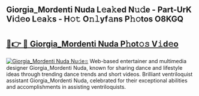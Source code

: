 ## Giorgia_Mordenti Nuda L𝚎a𝚔ed N𝚞𝚍e - Part-UrK Vi𝚍𝚎o L𝚎a𝚔s - H𝚘𝚝 O𝚗𝚕yf𝚊ns P𝚑𝚘tos O8KGQ

# <h2><a href="http://kfcgbol.oniu.top/?m=Giorgia_Mordenti+Nuda">🔗👉 🔴 Giorgia_Mordenti Nuda P𝚑ot𝚘𝚜 V𝚒d𝚎o</a></h2>

[![Giorgia_Mordenti Nuda Nu𝚍e𝚜](https://i.imgur.com/0qMVB7G.gif)](http://kfcgbol.oniu.top/?m=Giorgia_Mordenti+Nuda)
Web-based entertainer and multimedia designer Giorgia_Mordenti Nuda, known for sharing dance and lifestyle ideas through trending dance trends and short videos. Brilliant ventriloquist assistant Giorgia_Mordenti Nuda, celebrated for their exceptional abilities and accomplishments in assisting ventriloquists.  
